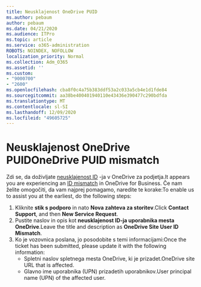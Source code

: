 ```yaml
---
title: Neusklajenost OneDrive PUID
ms.author: pebaum
author: pebaum
ms.date: 04/21/2020
ms.audience: ITPro
ms.topic: article
ms.service: o365-administration
ROBOTS: NOINDEX, NOFOLLOW
localization_priority: Normal
ms.collection: Adm_O365
ms.assetid: ''
ms.custom:
- "9000700"
- "2600"
ms.openlocfilehash: cba8f0c4a75b383ddf53a2c033a5cb4e1d1fde84
ms.sourcegitcommit: aa38be400401940110e43436e390477c290bdfda
ms.translationtype: MT
ms.contentlocale: sl-SI
ms.lasthandoff: 12/09/2020
ms.locfileid: "49605725"
---
```

# <a name="onedrive-puid-mismatch"></a><span data-ttu-id="c294f-102">Neusklajenost OneDrive PUID</span><span class="sxs-lookup"><span data-stu-id="c294f-102">OneDrive PUID mismatch</span></span>

<span data-ttu-id="c294f-103">Zdi se, da doživljate [neusklajenost ID](https://docs.microsoft.com/sharepoint/troubleshoot/administration/access-denied-or-need-permission-error-sharepoint-online-or-onedrive-for-business#when-accessing-a-onedrive-site) -ja v OneDrive za podjetja.</span><span class="sxs-lookup"><span data-stu-id="c294f-103">It appears you are experiencing an [ID mismatch](https://docs.microsoft.com/sharepoint/troubleshoot/administration/access-denied-or-need-permission-error-sharepoint-online-or-onedrive-for-business#when-accessing-a-onedrive-site) in OneDrive for Business.</span></span> <span data-ttu-id="c294f-104">Če nam želite omogočiti, da vam najprej pomagamo, naredite te korake:</span><span class="sxs-lookup"><span data-stu-id="c294f-104">To enable us to assist you at the earliest, do the following steps:</span></span>

1. <span data-ttu-id="c294f-105">Kliknite  **stik s podporo** in nato  **Nova zahteva za storitev**.</span><span class="sxs-lookup"><span data-stu-id="c294f-105">Click  **Contact Support**, and then  **New Service Request**.</span></span>
2. <span data-ttu-id="c294f-106">Pustite naslov in opis kot  **neusklajenost ID-ja uporabnika mesta OneDrive**.</span><span class="sxs-lookup"><span data-stu-id="c294f-106">Leave the title and description as  **OneDrive Site User ID Mismatch**.</span></span>
3. <span data-ttu-id="c294f-107">Ko je vozovnica poslana, jo posodobite s temi informacijami:</span><span class="sxs-lookup"><span data-stu-id="c294f-107">Once the ticket has been submitted, please update it with the following information:</span></span>
    - <span data-ttu-id="c294f-108">Spletni naslov spletnega mesta OneDrive, ki je prizadet.</span><span class="sxs-lookup"><span data-stu-id="c294f-108">OneDrive site URL that is affected.</span></span>
    - <span data-ttu-id="c294f-109">Glavno ime uporabnika (UPN) prizadetih uporabnikov.</span><span class="sxs-lookup"><span data-stu-id="c294f-109">User principal name (UPN) of the affected user.</span></span>
